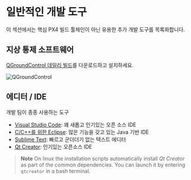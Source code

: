 # 일반적인 개발 도구

이 섹션에서는 핵심 PX4 빌드 툴체인이 아닌 유용한 추가 개발 도구를 목록화합니다.

## 지상 통제 소프트웨어

[QGroundControl 데일리 빌드](https://docs.qgroundcontrol.com/en/releases/daily_builds.html)를 다운로드하고 설치하세요.

![QGroundControl](../../assets/qgc_goto.jpg)

## 에디터 / IDE

개발 팀이 종종 사용하는 도구

* [Visual Studio Code](https://code.visualstudio.com/): 꽤 새롭고 인기있는 오픈 소스 IDE
* [C/C++를 위한 Eclipse](https://www.eclipse.org/downloads/eclipse-packages/): 많은 기능을 갖고 있는 Java 기반 IDE
* [Sublime Text](https://www.sublimetext.com): 빠르고 군더더기 없는 텍스트 에디터 
* [Qt Creator](http://www.qt.io/download-open-source/#section-6): 인기있는 오픈소스 IDE

> **Note** On linux the installation scripts automatically install *Qt Creator* as part of the common dependencies. You can launch it by entering `qtcreator` in a bash terminal.